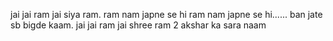 jai jai ram jai siya ram. ram nam japne se hi ram nam japne se hi......
ban jate sb bigde kaam. jai jai ram jai shree ram 2 akshar ka sara naam
